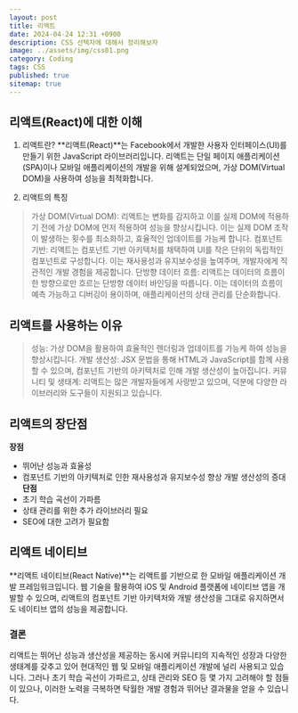 ```yaml
---
layout: post
title: 리액트
date: 2024-04-24 12:31 +0900
description: CSS 선택자에 대해서 정리해보자 
image: ../assets/img/css01.png
category: Coding
tags: CSS
published: true
sitemap: true
---
```



## 리액트(React)에 대한 이해

1. 리액트란?
**리액트(React)**는 Facebook에서 개발한 사용자 인터페이스(UI)를 만들기 위한 JavaScript 라이브러리입니다. 리액트는 단일 페이지 애플리케이션(SPA)이나 모바일 애플리케이션의 개발을 위해 설계되었으며, 가상 DOM(Virtual DOM)을 사용하여 성능을 최적화합니다.

2. 리액트의 특징
> 가상 DOM(Virtual DOM): 리액트는 변화를 감지하고 이를 실제 DOM에 적용하기 전에 가상 DOM에 먼저 적용하여 성능을 향상시킵니다. 이는 실제 DOM 조작이 발생하는 횟수를 최소화하고, 효율적인 업데이트를 가능케 합니다.
> 컴포넌트 기반: 리액트는 컴포넌트 기반 아키텍처를 채택하여 UI를 작은 단위의 독립적인 컴포넌트로 구성합니다. 이는 재사용성과 유지보수성을 높여주며, 개발자에게 직관적인 개발 경험을 제공합니다.
> 단방향 데이터 흐름: 리액트는 데이터의 흐름이 한 방향으로만 흐르는 단방향 데이터 바인딩을 따릅니다. 이는 데이터의 흐름이 예측 가능하고 디버깅이 용이하며, 애플리케이션의 상태 관리를 단순화합니다.

## 리액트를 사용하는 이유
> 성능: 가상 DOM을 활용하여 효율적인 렌더링과 업데이트를 가능케 하여 성능을 향상시킵니다.
> 개발 생산성: JSX 문법을 통해 HTML과 JavaScript를 함께 사용할 수 있으며, 컴포넌트 기반의 아키텍처로 인해 개발 생산성이 높아집니다.
> 커뮤니티 및 생태계: 리액트는 많은 개발자들에게 사랑받고 있으며, 덕분에 다양한 라이브러리와 도구들이 지원되고 있습니다.
## 리액트의 장단점


**장점**
- 뛰어난 성능과 효율성
- 컴포넌트 기반의 아키텍처로 인한 재사용성과 유지보수성 향상
개발 생산성의 증대
**단점**
- 초기 학습 곡선이 가파름
- 상태 관리를 위한 추가 라이브러리 필요
- SEO에 대한 고려가 필요함

##  리액트 네이티브
**리액트 네이티브(React Native)**는 리액트를 기반으로 한 모바일 애플리케이션 개발 프레임워크입니다. 웹 기술을 활용하여 iOS 및 Android 플랫폼에 네이티브 앱을 개발할 수 있으며, 리액트의 컴포넌트 기반 아키텍처와 개발 생산성을 그대로 유지하면서도 네이티브 앱의 성능을 제공합니다.

### 결론
리액트는 뛰어난 성능과 생산성을 제공하는 동시에 커뮤니티의 지속적인 성장과 다양한 생태계를 갖추고 있어 현대적인 웹 및 모바일 애플리케이션 개발에 널리 사용되고 있습니다. 그러나 초기 학습 곡선이 가파르고, 상태 관리와 SEO 등 몇 가지 고려해야 할 점들이 있으나, 이러한 노력을 극복하면 탁월한 개발 경험과 뛰어난 결과물을 얻을 수 있습니다.